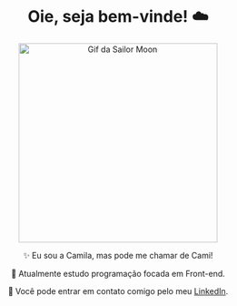 <h1 align="center">Oie, seja bem-vinde! ☁️</h1>

<p align="center">
  <img src="https://i.redd.it/2olc6ib9h5661.gif" width="350" alt="Gif da Sailor Moon">
</p>
<p align = "center">✨ Eu sou a Camila, mas pode me chamar de Cami!</p>
<p align = "center">🧸 Atualmente estudo programação focada em Front-end.</p>
<p align = "center">🍯 Você pode entrar em contato comigo pelo meu <a href="https://www.linkedin.com/in/camilazucchi/">LinkedIn</a>.</p>
